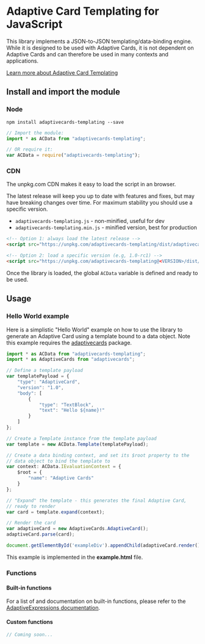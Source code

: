 # Adaptive Card Templating for JavaScript

This library implements a JSON-to-JSON templating/data-binding engine. While it is designed to be used with Adaptive Cards, it is not dependent on Adaptive Cards and can therefore be used in many contexts and applications.

[Learn more about Adaptive Card Templating](https://aka.ms/actemplating)

## Install and import the module

### Node

```console
npm install adaptivecards-templating --save
```

```js
// Import the module:
import * as ACData from "adaptivecards-templating";

// OR require it:
var ACData = require("adaptivecards-templating");
```

### CDN

The unpkg.com CDN makes it easy to load the script in an  browser. 

The latest release will keep you up to date with features and fixes, but may have breaking changes over time. For maximum stability you should use a specific version.

* `adaptivecards-templating.js` - non-minified, useful for dev
* `adaptivecards-templating.min.js` - minified version, best for production

```html
<!-- Option 1: always load the latest release -->
<script src="https://unpkg.com/adaptivecards-templating/dist/adaptivecards-templating.min.js"></script>

<!-- Option 2: load a specific version (e.g, 1.0-rc1) -->
<script src="https://unpkg.com/adaptivecards-templating@<VERSION>/dist/adaptivecards-templating.min.js"></script>
```

Once the library is loaded, the global `ACData` variable is defined and ready to be used.

## Usage

### Hello World example

Here is a simplistic "Hello World" example on how to use the library to generate an Adaptive Card using a template bound to a data object. Note this example requires the [adaptivecards](https://www.npmjs.com/package/adaptivecards) package.

```typescript
import * as ACData from "adaptivecards-templating";
import * as AdaptiveCards from "adaptivecards";

// Define a template payload
var templatePayload = {
    "type": "AdaptiveCard",
    "version": "1.0",
    "body": [
        {
            "type": "TextBlock",
            "text": "Hello ${name}!"
        }
    ]
};

// Create a Template instance from the template payload
var template = new ACData.Template(templatePayload);

// Create a data binding context, and set its $root property to the
// data object to bind the template to
var context: ACData.IEvaluationContext = {
    $root = {
        "name": "Adaptive Cards"
    }
};

// "Expand" the template - this generates the final Adaptive Card,
// ready to render
var card = template.expand(context);

// Render the card
var adaptiveCard = new AdaptiveCards.AdaptiveCard();
adaptiveCard.parse(card);

document.getElementById('exampleDiv').appendChild(adaptiveCard.render());
```

This example is implemented in the **example.html** file.

### Functions

#### Built-in functions

For a list of and documentation on built-in functions, please refer to the [AdaptiveExpressions documentation](https://aka.ms/adaptive-expressions).

#### Custom functions

```typescript
// Coming soon...
```